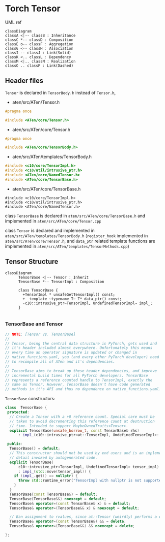 # Torch Tensor

UML ref

```mermaid
classDiagram
classA <|-- classB : Inheritance
classC *-- classD : Composition
classE o-- classF : Aggregation
classG <-- classH : Association
classI -- classJ : Link(Solid)
classK <.. classL : Dependency
classM <|.. classN : Realization
classO .. classP : Link(Dashed)
```



## Header files

`Tensor` is declared in `TensorBody.h` instead of `Tensor.h`, 

- aten/src/ATen/Tensor.h

```c++
#pragma once

#include <ATen/core/Tensor.h>
```

- aten/src/ATen/core/Tensor.h

```c++
#pragma once

#include <ATen/core/TensorBody.h>
```

- aten/src/ATen/templates/TensorBody.h

```c++
#include <c10/core/TensorImpl.h>
#include <c10/util/intrusive_ptr.h>
#include <ATen/core/NamedTensor.h>
#include <ATen/core/TensorBase.h>
```

- aten/src/ATen/core/TensorBase.h

```
#include <c10/core/TensorImpl.h>
#include <c10/util/intrusive_ptr.h>
#include <ATen/core/NamedTensor.h>
```



class `TensorBase` is declared in `aten/src/ATen/core/TensorBase.h` and implemented in `aten/src/ATen/core/Tensor.cpp`

class `Tensor` is declared and implemented in `aten/src/ATen/templates/TensorBody.h` (`register_hook` implemented in `aten/src/ATen/core/Tensor.h`, and `data_ptr` related template functions are implemented in `aten/src/ATen/templates/TensorMethods.cpp`)



## Tensor Structure



```mermaid
classDiagram
      TensorBase <|-- Tensor : Inherit
      TensorBase *-- TensorImpl : Composition
      
      class TensorBase {
        +TensorImpl * unsafeGetTensorImpl() const;
        +  template ~typename T~ T* data_ptr() const;
        -c10::intrusive_ptr~TensorImpl, UndefinedTensorImpl~ impl_;
      }
      
```



### TensorBase and Tensor

```c++
// NOTE: [Tensor vs. TensorBase]
//
// Tensor, being the central data structure in PyTorch, gets used and
// it's header included almost everywhere. Unfortunately this means
// every time an operator signature is updated or changed in
// native_functions.yaml, you (and every other PyTorch developer) need
// to recompile all of ATen and it's dependencies.
//
// TensorBase aims to break up these header dependencies, and improve
// incremental build times for all PyTorch developers. TensorBase
// represents a reference counted handle to TensorImpl, exactly the
// same as Tensor. However, TensorBase doesn't have code generated
// methods in it's API and thus no dependence on native_functions.yaml.
```

`TensorBase` constructors:

```c++
class  TensorBase {
 protected:
  // Create a Tensor with a +0 reference count. Special care must be
  // taken to avoid decrementing this reference count at destruction
  // time. Intended to support MaybeOwnedTraits<Tensor>.
  explicit TensorBase(unsafe_borrow_t, const TensorBase& rhs)
      : impl_(c10::intrusive_ptr<at::TensorImpl, UndefinedTensorImpl>::reclaim(rhs.impl_.get())) {}

 public:
  TensorBase() = default;
  // This constructor should not be used by end users and is an implementation
  // detail invoked by autogenerated code.
  explicit TensorBase(
      c10::intrusive_ptr<TensorImpl, UndefinedTensorImpl> tensor_impl)
      : impl_(std::move(tensor_impl)) {
    if (impl_.get() == nullptr) {
      throw std::runtime_error("TensorImpl with nullptr is not supported");
    }
  }
  TensorBase(const TensorBase&) = default;
  TensorBase(TensorBase&&) noexcept = default;
  TensorBase& operator=(const TensorBase& x) & = default;
  TensorBase& operator=(TensorBase&& x) & noexcept = default;

  // Ban assignment to rvalues, since at::Tensor (weirdly) performs a deep copy here
  TensorBase& operator=(const TensorBase&) && = delete;
  TensorBase& operator=(TensorBase&&) && noexcept = delete;

};
```

